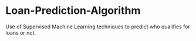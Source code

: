 # Loan-Prediction-Algorithm
Use of Supervised Machine Learning techniques to predict who qualifies for loans or not. 

